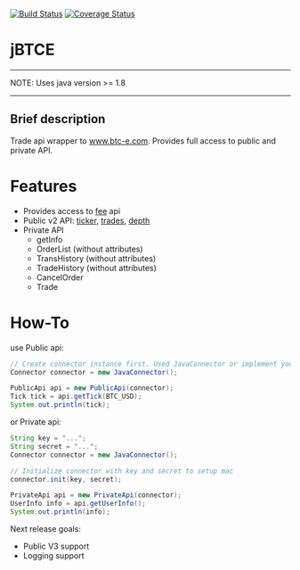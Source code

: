 [![Build Status](https://travis-ci.org/iisador/jBTCE.svg?branch=master)](https://travis-ci.org/iisador/jBTCE)
[![Coverage Status](https://coveralls.io/repos/github/iisador/jBTCE/badge.svg?branch=master)](https://coveralls.io/github/iisador/jBTCE?branch=master)

jBTCE
=====
---
NOTE: Uses java version >= 1.8

---
Brief description
--------------------

Trade api wrapper to www.btc-e.com.
Provides full access to public and private API.

Features
=========
* Provides access to [fee](https://btc-e.com/api/2/btc_usd/fee) api
* Public v2 API: [ticker](https://btc-e.com/api/2/btc_usd/ticker), [trades](https://btc-e.com/api/2/btc_usd/trades), [depth](https://btc-e.com/api/2/btc_usd/depth)
* Private API
  - getInfo
  - OrderList (without attributes)
  - TransHistory (without attributes)
  - TradeHistory (without attributes)
  - CancelOrder
  - Trade

How-To
======
use Public api:
```java
// Create connector instance first. Used JavaConnector or implement your own
Connector connector = new JavaConnector();

PublicApi api = new PublicApi(connector);
Tick tick = api.getTick(BTC_USD);
System.out.println(tick);
```

or Private api:
```java
String key = "...";
String secret = "...";
Connector connector = new JavaConnector();

// Initialize connector with key and secret to setup mac
connector.init(key, secret);

PrivateApi api = new PrivateApi(connector);
UserInfo info = api.getUserInfo();
System.out.println(info);
```

Next release goals:
* Public V3 support
* Logging support
